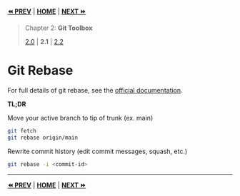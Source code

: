 **[⏪ PREV](./1c7f4380-1eb3-426a-8805-3c521cea585b.md)** | **[HOME](./index.md)** | **[NEXT ⏩](./05a2257b-3588-49e4-94ab-b77ef53d512a.md)**

> Chapter 2: **Git Toolbox**
>
> [2.0](./1c7f4380-1eb3-426a-8805-3c521cea585b.md) |
**2.1** |
[2.2](./05a2257b-3588-49e4-94ab-b77ef53d512a.md)


# Git Rebase

For full details of git rebase, see the
[official documentation](https://git-scm.com/book/en/v2/Git-Branching-Rebasing).

**TL;DR**

Move your active branch to tip of trunk (ex. main)

```bash
git fetch
git rebase origin/main
```

Rewrite commit history (edit commit messages, squash, etc.)

```bash
git rebase -i <commit-id>
```


---

**[⏪ PREV](./1c7f4380-1eb3-426a-8805-3c521cea585b.md)** | **[HOME](./index.md)** | **[NEXT ⏩](./05a2257b-3588-49e4-94ab-b77ef53d512a.md)**

